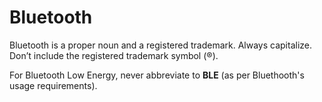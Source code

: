# Bluetooth

Bluetooth is a proper noun and a registered trademark. Always capitalize. Don’t include the registered trademark symbol (®).

For Bluetooth Low Energy, never abbreviate to **BLE** (as per Bluethooth's usage requirements).
